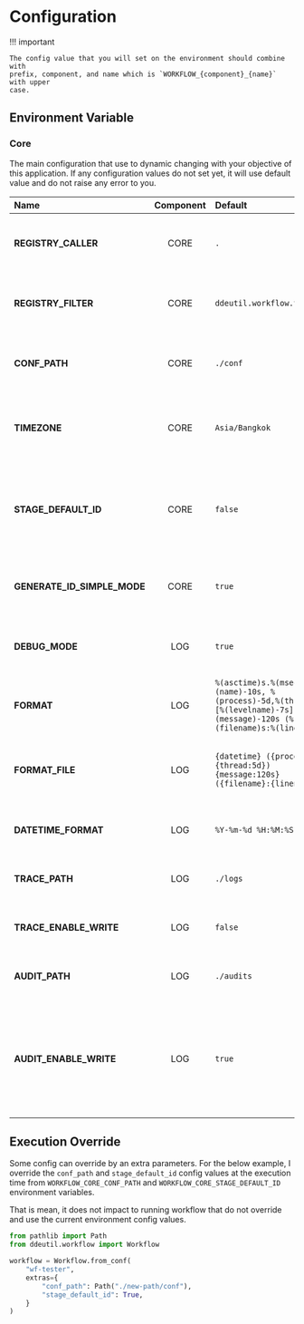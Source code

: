 # Configuration

!!! important

    The config value that you will set on the environment should combine with
    prefix, component, and name which is `WORKFLOW_{component}_{name}` with upper
    case.

## Environment Variable

### Core

The main configuration that use to dynamic changing with your objective of this
application. If any configuration values do not set yet, it will use default value
and do not raise any error to you.

| Name                         | Component | Default                                                                                                                         | Description                                                                            |
|:-----------------------------|:---------:|:--------------------------------------------------------------------------------------------------------------------------------|:---------------------------------------------------------------------------------------|
| **REGISTRY_CALLER**          |   CORE    | `.`                                                                                                                             | List of importable string for the call stage.                                          |
| **REGISTRY_FILTER**          |   CORE    | `ddeutil.workflow.templates`                                                                                                    | List of importable string for the filter template.                                     |
| **CONF_PATH**                |   CORE    | `./conf`                                                                                                                        | The config path that keep all template `.yaml` files.                                  |
| **TIMEZONE**                 |   CORE    | `Asia/Bangkok`                                                                                                                  | A Timezone string value that will pass to `ZoneInfo` object.                           |
| **STAGE_DEFAULT_ID**         |   CORE    | `false`                                                                                                                         | A flag that enable default stage ID that use for catch an execution output.            |
| **GENERATE_ID_SIMPLE_MODE**  |   CORE    | `true`                                                                                                                          | A flog that enable generating ID with `md5` algorithm.                                 |
| **DEBUG_MODE**               |    LOG    | `true`                                                                                                                          | A flag that enable logging with debug level mode.                                      |
| **FORMAT**                   |    LOG    | `%(asctime)s.%(msecs)03d (%(name)-10s, %(process)-5d,%(thread)-5d) [%(levelname)-7s] %(message)-120s (%(filename)s:%(lineno)s)` | A trace message console format.                                                        |
| **FORMAT_FILE**              |    LOG    | `{datetime} ({process:5d}, {thread:5d}) {message:120s} ({filename}:{lineno})`                                                   | A trace message format that use to write to target pointer.                            |
| **DATETIME_FORMAT**          |    LOG    | `%Y-%m-%d %H:%M:%S`                                                                                                             | A datetime format of the trace log.                                                    |
| **TRACE_PATH**               |    LOG    | `./logs`                                                                                                                        | A pointer of trace log that use to store.                                              |
| **TRACE_ENABLE_WRITE**       |    LOG    | `false`                                                                                                                         | A flag that enable writing trace log.                                                  |
| **AUDIT_PATH**               |    LOG    | `./audits`                                                                                                                      | A pointer of audit log that use to store.                                              |
| **AUDIT_ENABLE_WRITE**       |    LOG    | `true`                                                                                                                          | A flag that enable writing audit log after end execution in the workflow release step. |

## Execution Override

Some config can override by an extra parameters. For the below example, I override
the `conf_path` and `stage_default_id` config values at the execution time from
`WORKFLOW_CORE_CONF_PATH` and `WORKFLOW_CORE_STAGE_DEFAULT_ID` environment variables.

That is mean, it does not impact to running workflow that do not override and use
the current environment config values.

```python
from pathlib import Path
from ddeutil.workflow import Workflow

workflow = Workflow.from_conf(
    "wf-tester",
    extras={
        "conf_path": Path("./new-path/conf"),
        "stage_default_id": True,
    }
)
```
